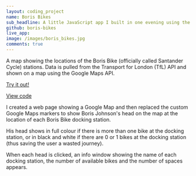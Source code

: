 ```yaml
---
layout: coding_project
name: Boris Bikes
sub_headline: A little JavaScript app I built in one evening using the TfL and Google Maps APIs.
github: boris-bikes
live_app:
image: /images/boris_bikes.jpg
comments: true
---
```


A map showing the locations of the Boris Bike (officially called Santander Cycle) stations. Data is pulled from the Transport for London (TfL) API and shown on a map using the Google Maps API.

[Try it out!](http://suze.dev/boris_bikes)

[View code](https://github.com/SuzeShardlow/unscramble)

I created a web page showing a Google Map and then replaced the custom Google Maps markers to show Boris Johnson's head on the map at the location of each Boris Bike docking station.

His head shows in full colour if there is more than one bike at the docking station, or in black and white if there are 0 or 1 bikes at the docking station (thus saving the user a wasted journey).

When each head is clicked, an info window showing the name of each docking station, the number of available bikes and the number of spaces appears.
